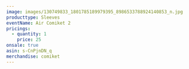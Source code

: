 ```yaml
---
image: images/130749833_1801785189979395_8986533788924140853_n.jpg
producttype: Sleeves
eventName: Air Comiket 2
pricings:
  - quantity: 1
    price: 25
onsale: true
asin: s-CnPjnDN_q
merchandise: comiket
---
```

